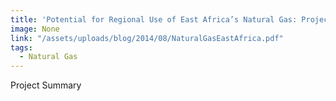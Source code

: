 ```yaml
---
title: 'Potential for Regional Use of East Africa’s Natural Gas: Project Summary 2014'
image: None
link: "/assets/uploads/blog/2014/08/NaturalGasEastAfrica.pdf"
tags:
  - Natural Gas
---
```


Project Summary
